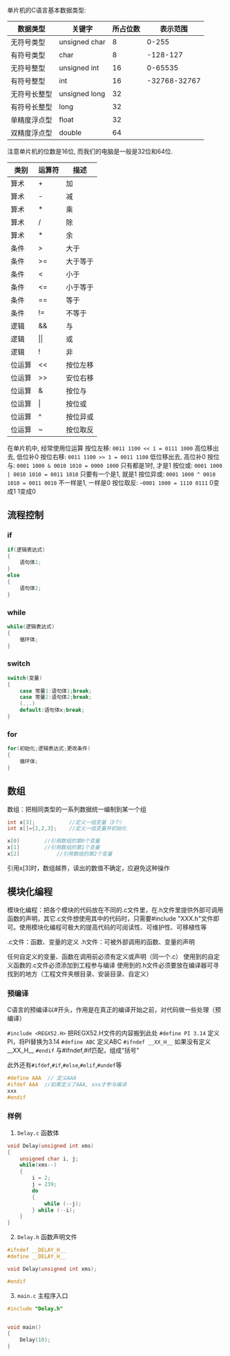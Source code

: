 单片机的C语言基本数据类型:

数据类型|关键字|所占位数|表示范围
--|--|--|--
无符号类型|unsigned char|8|0-255
有符号类型|char|8|-128-127
无符号整型|unsigned int|16|0-65535
有符号整型|int|16|-32768-32767
无符号长整型|unsigned long|32|
有符号长整型|long|32|
单精度浮点型|float|32|
双精度浮点型|double|64|

注意单片机的位数是16位, 而我们的电脑是一般是32位和64位.



类别|运算符|描述
--|--|--
算术|+|加
算术|-|减
算术|*|乘
算术|/|除
算术|*|余
条件|>|大于
条件|>=|大于等于
条件|<|小于
条件|<=|小于等于
条件|==|等于
条件|!=|不等于
逻辑|&&|与
逻辑|\|\||或
逻辑|!|非
位运算|<<|按位左移
位运算|>>|安位右移
位运算|&|按位与
位运算|\||按位或
位运算|^|按位异或
位运算|~|按位取反


在单片机中, 经常使用位运算
按位左移: `0011 1100 << 1 = 0111 1000` 高位移出去, 低位补0
按位右移: `0011 1100 >> 1 = 0011 1100` 低位移出去, 高位补0
按位与: `0001 1000 & 0010 1010 = 0000 1000` 只有都是1时, 才是1
按位或: `0001 1000 | 0010 1010 = 0011 1010` 只要有一个是1, 就是1
按位异或: `0001 1000 ^ 0010 1010 = 0011 0010` 不一样是1, 一样是0
按位取反: `~0001 1000 = 1110 0111` 0变成1 1变成0

## 流程控制

### if
```C
if(逻辑表达式)
{
    语句体1;
}
else
{
    语句体2;
}

```

### while
```c
while(逻辑表达式)
{
    循环体;
}
```

### switch
```c
switch(变量)
{
    case 常量1:语句体1;break;
    case 常量2:语句体2;break;
    (...)
    default:语句体x;break;
}

```


### for

```c
for(初始化;逻辑表达式;更改条件)
{
    循环体;
}
```


## 数组

数组：把相同类型的一系列数据统一编制到某一个组
```c
int x[3];			//定义一组变量（3个）
int x[]={1,2,3};	//定义一组变量并初始化

x[0] 		//引用数组的第0个变量
x[1] 		//引用数组的第1个变量
x[2]			//引用数组的第2个变量
```
引用x[3]时，数组越界，读出的数值不确定，应避免这种操作


## 模块化编程
模块化编程：把各个模块的代码放在不同的.c文件里，在.h文件里提供外部可调用函数的声明，其它.c文件想使用其中的代码时，只需要#include "XXX.h"文件即可。使用模块化编程可极大的提高代码的可阅读性、可维护性、可移植性等

.c文件：函数、变量的定义
.h文件：可被外部调用的函数、变量的声明

任何自定义的变量、函数在调用前必须有定义或声明（同一个.c）
使用到的自定义函数的.c文件必须添加到工程参与编译
使用到的.h文件必须要放在编译器可寻找到的地方（工程文件夹根目录、安装目录、自定义）



### 预编译

C语言的预编译以#开头，作用是在真正的编译开始之前，对代码做一些处理（预编译）

`#include <REGX52.H>` 把REGX52.H文件的内容搬到此处
`#define PI 3.14` 定义PI，将PI替换为3.14
`#define ABC` 定义ABC
`#ifndef __XX_H__` 如果没有定义__XX_H__
`#endif` 与#ifndef,#if匹配，组成“括号”

此外还有`#ifdef`,`#if`,`#else`,`#elif`,`#undef`等

```c
#define AAA  // 定义AAA
#ifdef AAA  //如果定义了AAA, xxx才参与编译
xxx
#endif

```

### 样例
1. `Delay.c` 函数体
```c
void Delay(unsigned int xms)
{
    unsigned char i, j;
    while(xms--)
    {
        i = 2;
        j = 239;
        do
        {
            while (--j);
        } while (--i);
    }
}
```

2. `Delay.h` 函数声明文件
```c
#ifndef __DELAY_H__
#define __DELAY_H__

void Delay(unsigned int xms);

#endif

```

3. `main.c` 主程序入口

```c
#include "Delay.h"


void main()
{
    Delay(10);
}
```